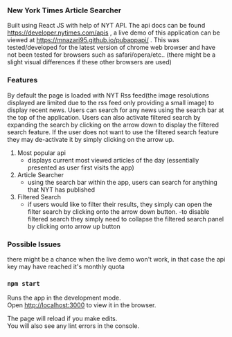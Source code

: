 ### New York Times Article Searcher
Built using React JS with help of NYT API. The api docs can be found https://developer.nytimes.com/apis , a live demo of this application can be viewed at https://mnazari95.github.io/pubappapi/ . This was tested/developed for the latest version of chrome web browser and have not been tested for browsers such as safari/opera/etc.. (there might be a slight visual differences if these other browsers are used)

### Features
By default the page is loaded with NYT Rss feed(the image resolutions displayed are limited due to the rss feed only providing a small image) to display recent news. Users can search for any news using the search bar at the top of the application. Users can also activate filtered search by expanding the search by clicking on the arrow down to display the filtered search feature. If the user does not want to use the filtered search feature they may de-activate it by simply clicking on the arrow up.
1. Most popular api
    - displays current most viewed articles of the day (essentially presented as user first visits the app)
2. Article Searcher
    - using the search bar within the app, users can search for anything that NYT has published
3. Filtered Search
    - if users would like to filter their results, they simply can open the filter search by clicking onto the arrow down button.
    -to disable filtered search they simply need to collapse the filtered search panel by clicking onto arrow up button

### Possible Issues
there might be a chance when the live demo won't work, in that case the api key may have reached it's monthly quota

### `npm start`

Runs the app in the development mode.<br>
Open [http://localhost:3000](http://localhost:3000) to view it in the browser.

The page will reload if you make edits.<br>
You will also see any lint errors in the console.
